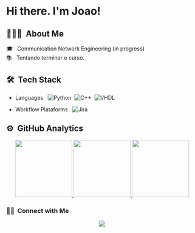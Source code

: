 # Hi there. I'm Joao!

## 👩🏻‍💻 &nbsp;About Me

🎓 &nbsp; Communication Network Engineering (in progress)\
📚 &nbsp; Tentando terminar o curso.

## 🛠 &nbsp;Tech Stack
- Languages &nbsp;
![Python](https://img.shields.io/badge/-Python-05122A?style=flat&logo=python)&nbsp;
![C++](https://img.shields.io/badge/c++-05122A?style=flat&logo=c%2B%2B&logoColor=white)&nbsp;
![VHDL](https://img.shields.io/badge/-VHDL-05122A?style=flat&logo=VHDL)&nbsp;

- Workflow Plataforms &nbsp;
  ![Jira](https://img.shields.io/badge/Jira-05122A?style=flat&logo=Jira)

## ⚙️ &nbsp;GitHub Analytics

<a href="https://github.com/joaovitor43">
    <div align="center">
        <img height="150em" src="https://github-readme-stats-eight-theta.vercel.app/api?username=joaovitor43&show_icons=true&theme=algolia&include_all_commits=true&count_private=true"/>
        <img height="150em" src ="https://github-readme-streak-stats.herokuapp.com?user=joaovitor43&theme=algolia">
        <img height="150em" src="https://github-readme-stats-eight-theta.vercel.app/api/top-langs/?username=joaovitor43&layout=compact&langs_count=8&theme=algolia"/>
    </div>
</a>

### 🤝🏻 &nbsp;Connect with Me

<p align="center">
<a href="mailto:jvitor3200@gmail.com"><img src="https://img.shields.io/badge/-jvitor3200@gmail.com-D14836?style=flat&logo=Gmail&logoColor=white"/></a>